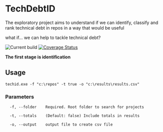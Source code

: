 # TechDebtID
The exploratory project aims to understand if we can identify, classify and rank technical debt in repos in a way that would be useful

what if... we can help to tackle technical debt?

![Current build](https://github.com/samsmithnz/TechDebtID/workflows/Technical%20Debt%20ID%20CI/CD/badge.svg)
[![Coverage Status](https://coveralls.io/repos/github/samsmithnz/TechDebtID/badge.svg?branch=main)](https://coveralls.io/github/samsmithnz/TechDebtID?branch=main)


**The first stage is identification**

## Usage
```
techid.exe -f "c:\repos" -t true -o "c:\results\results.csv"
```

### Parameters
```
  -f, --folder    Required. Root folder to search for projects

  -t, --totals    (Default: false) Include totals in results

  -o, --output    output file to create csv file
```
